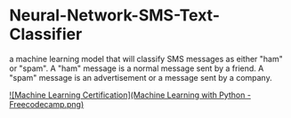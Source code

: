# Neural-Network-SMS-Text-Classifier
a machine learning model that will classify SMS messages as either "ham" or "spam". A "ham" message is a normal message sent by a friend. A "spam" message is an advertisement or a message sent by a company.

[![Machine Learning Certification](Machine Learning with Python -Freecodecamp.png)](https://freecodecamp.org/certification/HAQ-NAWAZ-MALIK/machine-learning-with-python-v7)
